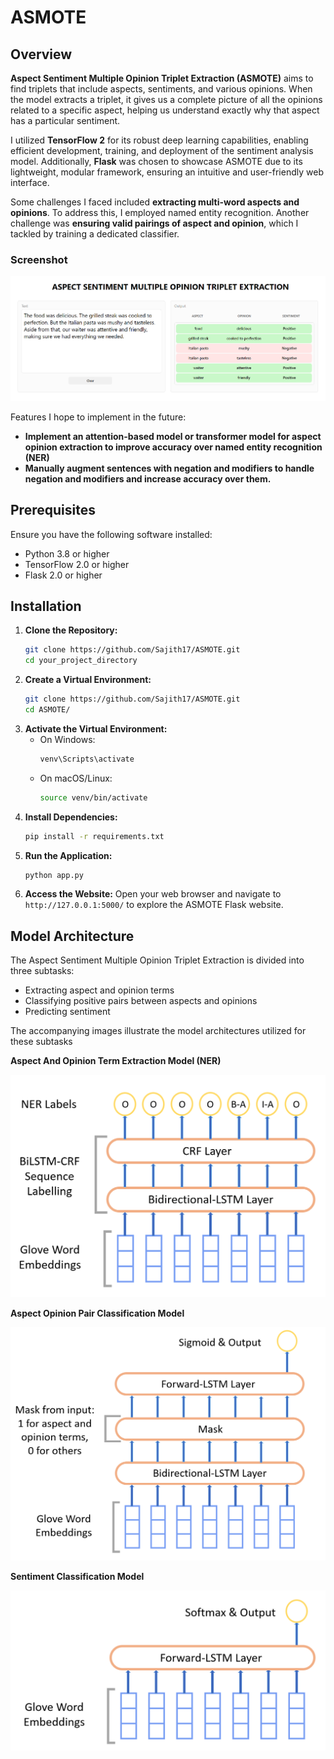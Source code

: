 # ASMOTE

## Overview

**Aspect Sentiment Multiple Opinion Triplet Extraction (ASMOTE)** aims to find triplets that include aspects, sentiments, and various opinions. When the model extracts a triplet, it gives us a complete picture of all the opinions related to a specific aspect, helping us understand exactly why that aspect has a particular sentiment.

I utilized **TensorFlow 2** for its robust deep learning capabilities, enabling efficient development, training, and deployment of the sentiment analysis model. Additionally, **Flask** was chosen to showcase ASMOTE due to its lightweight, modular framework, ensuring an intuitive and user-friendly web interface.

Some challenges I faced included **extracting multi-word aspects and opinions**. To address this, I employed named entity recognition. Another challenge was **ensuring valid pairings of aspect and opinion**, which I tackled by training a dedicated classifier.

### Screenshot

![Screenshot](images/Screenshot.png)

Features I hope to implement in the future:

- **Implement an attention-based model or transformer model for aspect opinion extraction to improve accuracy over named entity recognition (NER)**
- **Manually augment sentences with negation and modifiers to handle negation and modifiers and increase accuracy over them.**

## Prerequisites

Ensure you have the following software installed:

- Python 3.8 or higher
- TensorFlow 2.0 or higher
- Flask 2.0 or higher

## Installation

1.  **Clone the Repository:**
    ```bash
    git clone https://github.com/Sajith17/ASMOTE.git
    cd your_project_directory
    ```
2.  **Create a Virtual Environment:**
    ```bash
    git clone https://github.com/Sajith17/ASMOTE.git
    cd ASMOTE/
    ```
3.  **Activate the Virtual Environment:**
    - On Windows:
      ```bash
      venv\Scripts\activate
      ```
    - On macOS/Linux:
      ```bash
      source venv/bin/activate
      ```
4.  **Install Dependencies:**
    ```bash
    pip install -r requirements.txt
    ```
5.  **Run the Application:**
    ```bash
    python app.py
    ```
6.  **Access the Website:**
    Open your web browser and navigate to `http://127.0.0.1:5000/` to explore the ASMOTE Flask website.

## Model Architecture

The Aspect Sentiment Multiple Opinion Triplet Extraction is divided into three subtasks:

- Extracting aspect and opinion terms
- Classifying positive pairs between aspects and opinions
- Predicting sentiment

The accompanying images illustrate the model architectures utilized for these subtasks

**Aspect And Opinion Term Extraction Model (NER)**

![Image 1](images/image1.png)

**Aspect Opinion Pair Classification Model**

![Image 2](images/image2.png)

**Sentiment Classification Model**

![Image 3](images/image3.png)
